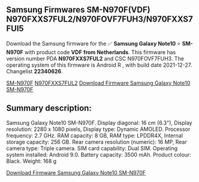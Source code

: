 <h2>Samsung Firmwares SM-N970F(VDF) N970FXXS7FUL2/N970FOVF7FUH3/N970FXXS7FUI5</h2>
Download the Samsung firmware for the ✅ <strong>Samsung Galaxy Note10 </strong> ⭐ <strong>SM-N970F</strong> with product code <strong>VDF</strong> <strong> from Netherlands</strong>. This firmware has version number PDA <strong>N970FXXS7FUL2</strong> and CSC N970FOVF7FUH3. The operating system of this firmware is Android R , with build date 2021-12-27. Changelist <strong>22340626</strong>.

[SM-N970F](https://samfirm.shop/samsung/model/SM-N970F)
[N970FXXS7FUL2](https://samfirm.shop/samsung/pda/N970FXXS7FUL2)
[Download Firmware Samsung Galaxy Note10 SM-N970F](https://samfirm.shop/samsung/firmware/485636)
<h2>Summary description:</h2>
<p>Samsung Galaxy Note10 SM-N970F. Display diagonal: 16 cm (6.3"), Display resolution: 2280 x 1080 pixels, Display type: Dynamic AMOLED. Processor frequency: 2.7 GHz. RAM capacity: 8 GB, RAM type: LPDDR4X, Internal storage capacity: 256 GB. Rear camera resolution (numeric): 16 MP, Rear camera type: Triple camera. SIM card capability: Dual SIM. Operating system installed: Android 9.0. Battery capacity: 3500 mAh. Product colour: Black. Weight: 168 g</p>


[Download Firmware Samsung Galaxy Note10 SM-N970F](https://samfirm.shop/samsung/firmware/485636)
